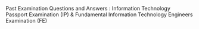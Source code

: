 Past Examination Questions and Answers : 
Information Technology Passport Examination (IP) 
& 
Fundamental Information Technology Engineers Examination (FE)
